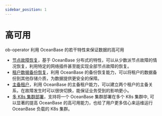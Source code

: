 ```yaml
---
sidebar_position: 1
---
```


# 高可用

ob-operator 利用 OceanBase 的若干特性来保证数据的高可用

* [节点故障恢复](300.disaster-recovery-of-ob-operator.md)，基于 OceanBase 分布式的特性，可以从少数派节点故障的情况恢复，利用特定的网络插件甚至能实现全部节点故障的恢复。
* [租户数据备份恢复](400.tenant-backup-of-ob-operator.md)，利用 OceanBase 的备份恢复能力，可以将租户的数据备份到其他存储介质，为数据提供更安全的保障。
* [主备租户](600.standby-tenant-of-ob-operator.md)，利用 OceanBase 的主备租户能力，可以建立两个租户的主备关系，在故障发生时可以很快切换，能保证业务受到的影响更小。
* [多 K8s 集群部署](700.standby-tenant-of-ob-operator.md)，支持将一个 OceanBase 集群部署在多个 K8s 集群中, 可以显著的提高 OceanBase 的高可用能力，也给了用户更多信心来运维运行 OceanBase 负载的 K8s 集群。
